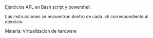 Ejercicios APL en Bash script y powershell.

Las instrucciones se encuentran dentro de cada .sh correspondiente al ejercicio.

Materia: Virtualizacion de hardware
